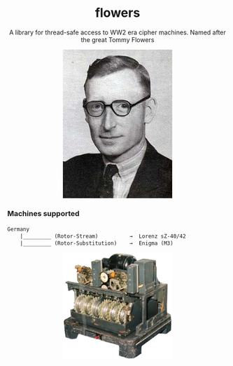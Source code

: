 <h1 align="center">flowers</h1>
<p align="center">
</p>
<p align="center">A library for thread-safe access to WW2 era cipher machines. Named after the great Tommy Flowers</p>
<p align="center">
  <img width="250" src="data/tommy-flowers.jpeg">
</p>

### Machines supported
```
Germany
    |_________ (Rotor-Stream)          →  Lorenz sZ-40/42      
    |_________ (Rotor-Substitution)    →  Enigma (M3)      

```
<p align="center">
  <img width="250" src="data/lorenz.jpg">
</p>

